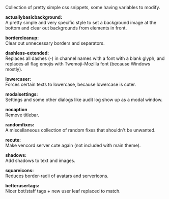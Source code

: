 Collection of pretty simple css snippets, some having variables to modify.

**actuallybasicbackground:**  
A pretty simple and very specific style to set a background image at the bottom and clear out backgrounds from elements in front.

**bordercleanup:**  
Clear out unnecessary borders and separators.

**dashless-extended:**  
Replaces all dashes (-) in channel names with a font with a blank glyph, and replaces all flag emojis with Twemoji-Mozilla font (because Windows mostly).

**lowercaser:**  
Forces certain texts to lowercase, because lowercase is cuter.

**modalsettings:**  
Settings and some other dialogs like audit log show up as a modal window.

**nocaption**  
Remove titlebar.

**randomfixes:**  
A miscellaneous collection of random fixes that shouldn't be unwanted.

**recute:**  
Make vencord server cute again (not included with main theme).

**shadows:**  
Add shadows to text and images.

**squareicons:**  
Reduces border-radii of avatars and servericons.

**betterusertags:**  
Nicer bot/staff tags + new user leaf replaced to match.

